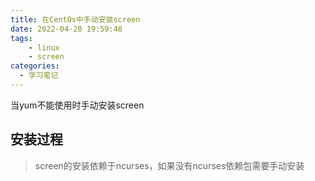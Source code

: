 ```yaml
---
title: 在CentOs中手动安装screen
date: 2022-04-20 19:59:48
tags:
	- linux
	- screen
categories: 
  - 学习笔记
---
```

当yum不能使用时手动安装screen
<!-- more -->
## 安装过程
<div class="warning">

> screen的安装依赖于ncurses，如果没有ncurses依赖包需要手动安装

</div>